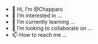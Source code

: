 - 👋 Hi, I’m @Chapparo
- 👀 I’m interested in ...
- 🌱 I’m currently learning ...
- 💞️ I’m looking to collaborate on ...
- 📫 How to reach me ...

<!---
Chapparo/Chapparo is a ✨ special ✨ repository because its `README.md` (this file) appears on your GitHub profile.
You can click the Preview link to take a look at your changes.
--->
